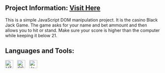 ## Project Information: [Visit Here](https://basicwebjsprojects.netlify.app/black%20jack%20game/)

This is a simple JavaScript DOM manipulation project. It is the casino Black Jack Game. The game asks for your name and bet ammount and then allows you to hit or stand. Make sure your score is higher than the computer while keeping it below 21.

## Languages and Tools:

<img align="left" alt="HTML5" width="26px" src="https://cdn.jsdelivr.net/gh/devicons/devicon/icons/html5/html5-original.svg" style="padding-right:10px;" />
<img align="left" alt="CSS3" width="26px" src="https://cdn.jsdelivr.net/gh/devicons/devicon/icons/css3/css3-original.svg" style="padding-right:10px;" />
<img align="left" alt="JavaScript" width="26px" src="https://cdn.jsdelivr.net/gh/devicons/devicon/icons/javascript/javascript-original.svg" style="padding-right:10px;" />
